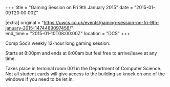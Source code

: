 +++
title = "Gaming Session on Fri 9th January 2015"
date = "2015-01-09T20:00:00Z"

[extra]
original = "https://uwcs.co.uk/events/gaming-session-on-fri-9th-january-2015-1474489097456/"    
end_time = "2015-01-10T08:00:00Z"
location = "DCS"
+++

Comp Soc’s weekly 12-hour long gaming session.

Starts at 8:00pm and ends at 8:00am but feel free to arrive/leave at any time.

Takes place in terminal room 001 in the Department of Computer Science. Not all student cards will give access to the building so knock on one of the windows if you need to be let in.

